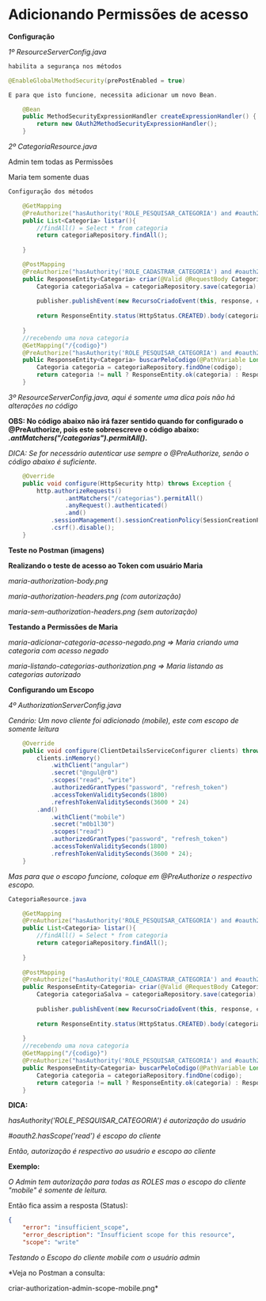 # Adicionando Permissões de acesso

**Configuração**

*1º ResourceServerConfig.java*

```java
habilita a segurança nos métodos

@EnableGlobalMethodSecurity(prePostEnabled = true)

E para que isto funcione, necessita adicionar um novo Bean.

	@Bean
	public MethodSecurityExpressionHandler createExpressionHandler() {
		return new OAuth2MethodSecurityExpressionHandler();
	}

```

*2º CategoriaResource.java*

Admin tem todas as Permissões

Maria tem somente duas 

```java
Configuração dos métodos

	@GetMapping	
	@PreAuthorize("hasAuthority('ROLE_PESQUISAR_CATEGORIA') and #oauth2.hasScope('read')")
	public List<Categoria> listar(){
		//findAll() = Select * from categoria
		return categoriaRepository.findAll();
		
	}

	@PostMapping
	@PreAuthorize("hasAuthority('ROLE_CADASTRAR_CATEGORIA') and #oauth2.hasScope('write')")
	public ResponseEntity<Categoria> criar(@Valid @RequestBody Categoria categoria, HttpServletResponse response) {
		Categoria categoriaSalva = categoriaRepository.save(categoria);
		
		publisher.publishEvent(new RecursoCriadoEvent(this, response, categoriaSalva.getCodigo()));
		
		return ResponseEntity.status(HttpStatus.CREATED).body(categoriaSalva);
		
	}
	//recebendo uma nova categoria
	@GetMapping("/{codigo}")
	@PreAuthorize("hasAuthority('ROLE_PESQUISAR_CATEGORIA') and #oauth2.hasScope('read')")
	public ResponseEntity<Categoria> buscarPeloCodigo(@PathVariable Long codigo) {
		Categoria categoria = categoriaRepository.findOne(codigo);
		return categoria != null ? ResponseEntity.ok(categoria) : ResponseEntity.notFound().build();
	}	
```

*3º ResourceServerConfig.java, aqui é somente uma dica pois não há alterações no código*

**OBS: No código abaixo não irá fazer sentido quando for configurado o @PreAuthorize, pois este sobreescreve o código abaixo: 
*.antMatchers("/categorias").permitAll()*.**

*DICA: 
Se for necessário autenticar use sempre o @PreAuthorize, senão o código abaixo é suficiente.*

```java
	@Override
	public void configure(HttpSecurity http) throws Exception {
		http.authorizeRequests()
				.antMatchers("/categorias").permitAll()
				.anyRequest().authenticated()
				.and()
			.sessionManagement().sessionCreationPolicy(SessionCreationPolicy.STATELESS).and()
			.csrf().disable();
	}
```	

**Teste no Postman (imagens)**

**Realizando o teste de acesso ao Token com usuário Maria**

*maria-authorization-body.png*

*maria-authorization-headers.png (com autorização)*

*maria-sem-authorization-headers.png (sem autorização)*

**Testando a Permissões de Maria**

*maria-adicionar-categoria-acesso-negado.png => Maria criando uma categoria com acesso negado*

*maria-listando-categorias-authorization.png => Maria listando as categorias autorizado*


**Configurando um Escopo**

*4º AuthorizationServerConfig.java*

*Cenário: Um novo cliente foi adicionado (mobile), este com escopo de somente leitura*

```java
	@Override
	public void configure(ClientDetailsServiceConfigurer clients) throws Exception {
		clients.inMemory()
			.withClient("angular")
			.secret("@ngul@r0")
			.scopes("read", "write")
			.authorizedGrantTypes("password", "refresh_token")
			.accessTokenValiditySeconds(1800)
			.refreshTokenValiditySeconds(3600 * 24)
		.and()
			.withClient("mobile")
			.secret("m0b1l30")
			.scopes("read")
			.authorizedGrantTypes("password", "refresh_token")
			.accessTokenValiditySeconds(1800)
			.refreshTokenValiditySeconds(3600 * 24);
	}
```
*Mas para que o escopo funcione, coloque em @PreAuthorize o respectivo escopo.*

```java
CategoriaResource.java

	@GetMapping	
	@PreAuthorize("hasAuthority('ROLE_PESQUISAR_CATEGORIA') and #oauth2.hasScope('read')")
	public List<Categoria> listar(){
		//findAll() = Select * from categoria
		return categoriaRepository.findAll();
		
	}
	
	@PostMapping
	@PreAuthorize("hasAuthority('ROLE_CADASTRAR_CATEGORIA') and #oauth2.hasScope('write')")
	public ResponseEntity<Categoria> criar(@Valid @RequestBody Categoria categoria, HttpServletResponse response) {
		Categoria categoriaSalva = categoriaRepository.save(categoria);
		
		publisher.publishEvent(new RecursoCriadoEvent(this, response, categoriaSalva.getCodigo()));
		
		return ResponseEntity.status(HttpStatus.CREATED).body(categoriaSalva);
		
	}
	//recebendo uma nova categoria
	@GetMapping("/{codigo}")
	@PreAuthorize("hasAuthority('ROLE_PESQUISAR_CATEGORIA') and #oauth2.hasScope('read')")
	public ResponseEntity<Categoria> buscarPeloCodigo(@PathVariable Long codigo) {
		Categoria categoria = categoriaRepository.findOne(codigo);
		return categoria != null ? ResponseEntity.ok(categoria) : ResponseEntity.notFound().build();
	}
```
**DICA:**

*hasAuthority('ROLE_PESQUISAR_CATEGORIA') é autorização do usuário*

*#oauth2.hasScope('read') é escopo do cliente*

*Então, autorização é respectivo ao usuário e escopo ao cliente*

**Exemplo:**

*O Admin tem autorização para todas as ROLES mas o escopo do cliente "mobile" é somente de leitura.*

Então fica assim a resposta (Status):
```json
{
    "error": "insufficient_scope",
    "error_description": "Insufficient scope for this resource",
    "scope": "write"

```
*Testando o Escopo do cliente mobile com o usuário admin*

*Veja no Postman a consulta:

criar-authorization-admin-scope-mobile.png*